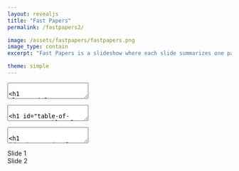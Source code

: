 ```yaml
---
layout: revealjs
title: "Fast Papers"
permalink: /fastpapers2/

image: /assets/fastpapers/fastpapers.png
image_type: contain
excerpt: "Fast Papers is a slideshow where each slide summarizes one paper with few sentences and some graphics."

theme: simple
---
```




<section class="center" data-markdown><textarea data-template>

<h1 class="title">Fast Papers</h1>

Seungjae Ryan Lee / [endtoendAI](https://www.endtoend.ai)

Each slide summarizes a paper with few sentences and some graphics.

</textarea></section>
<section data-markdown><textarea data-template>

# Table of Contents
1. [Observational Overfitting in Reinforcement Learning](#obs-overfit)

</textarea></section>
<section data-markdown><textarea data-template>

# Observational Overfitting in Reinforcement Learning

Song et al., 2019 | https://arxiv.org/abs/1912.02975

<div class="w60">
  <img src="{{ absolute_url }}/assets/fastpapers/obs-overfit/obs_overfit.png" alt="">
</div>

- Agents can overfit to parts of observation irrelevant to MDP dynamics such as the scoreboard or the background, as they are correlated with progress.
- Observational overfitting hurts agent's generalization.
- Overparametrization can mitigate observational overfitting and improve generalization.



</textarea></section>



<section>Slide 1</section>
<section>Slide 2</section>
